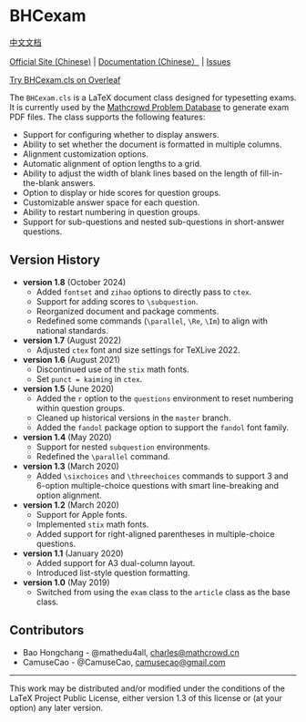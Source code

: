 # BHCexam

[中文文档](./README-zh.md)

[Official Site (Chinese)](https://lab.mathcrowd.cn/bhcexam) | [Documentation (Chinese）](https://lab.mathcrowd.cn/bhcexam/docs) | [Issues](https://github.com/mathedu4all/bhcexam/issues)

[Try BHCexam.cls on Overleaf](https://www.overleaf.com/latex/templates/bhcexam/kctdsdcgzyzm)

The `BHCexam.cls` is a LaTeX document class designed for typesetting exams. It is currently used by the [Mathcrowd Problem Database](https://database.mathcrowd.cn) to generate exam PDF files. The class supports the following features:

- Support for configuring whether to display answers.
- Ability to set whether the document is formatted in multiple columns.
- Alignment customization options.
- Automatic alignment of option lengths to a grid.
- Ability to adjust the width of blank lines based on the length of fill-in-the-blank answers.
- Option to display or hide scores for question groups.
- Customizable answer space for each question.
- Ability to restart numbering in question groups.
- Support for sub-questions and nested sub-questions in short-answer questions.

## Version History

* **version 1.8** (October 2024)
    * Added `fontset` and `zihao` options to directly pass to `ctex`.
    * Support for adding scores to `\subquestion`.
    * Reorganized document and package comments.
    * Redefined some commands (`\parallel`, `\Re`, `\Im`) to align with national standards.
* **version 1.7** (August 2022)
    * Adjusted `ctex` font and size settings for TeXLive 2022.
* **version 1.6** (August 2021)
    * Discontinued use of the `stix` math fonts.
    * Set `punct = kaiming` in `ctex`.
* **version 1.5** (June 2020)
    * Added the `r` option to the `questions` environment to reset numbering within question groups.
    * Cleaned up historical versions in the `master` branch.
    * Added the `fandol` package option to support the `fandol` font family.
* **version 1.4** (May 2020)
    * Support for nested `subquestion` environments.
    * Redefined the `\parallel` command.
* **version 1.3** (March 2020)
    * Added `\sixchoices` and `\threechoices` commands to support 3 and 6-option multiple-choice questions with smart line-breaking and option alignment.
* **version 1.2** (March 2020)
    * Support for Apple fonts.
    * Implemented `stix` math fonts.
    * Added support for right-aligned parentheses in multiple-choice questions.
* **version 1.1** (January 2020)
    * Added support for A3 dual-column layout.
    * Introduced list-style question formatting.
* **version 1.0** (May 2019)
    * Switched from using the `exam` class to the `article` class as the base class.

## Contributors

* Bao Hongchang - @mathedu4all, charles@mathcrowd.cn
* CamuseCao - @CamuseCao, camusecao@gmail.com

------

This work may be distributed and/or modified under the conditions of the LaTeX Project Public License, either version 1.3 of this license or (at your option) any later version.
